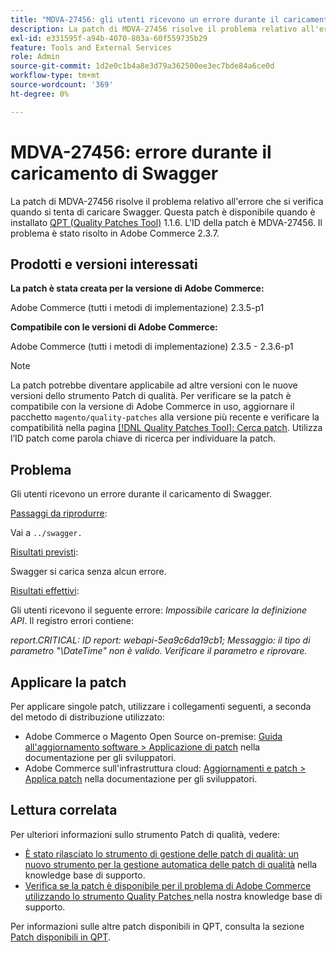 ```yaml
---
title: "MDVA-27456: gli utenti ricevono un errore durante il caricamento di Swagger"
description: La patch di MDVA-27456 risolve il problema relativo all'errore che si verifica quando si tenta di caricare Swagger. Questa patch è disponibile quando è installato [Quality Patches Tool (QPT)](https://devdocs.magento.com/guides/v2.4/comp-mgr/patching.html#mqp) 1.1.6. L'ID della patch è MDVA-27456. Il problema è stato risolto in Adobe Commerce 2.3.7.
exl-id: e331595f-a94b-4070-803a-60f559735b29
feature: Tools and External Services
role: Admin
source-git-commit: 1d2e0c1b4a8e3d79a362500ee3ec7bde84a6ce0d
workflow-type: tm+mt
source-wordcount: '369'
ht-degree: 0%

---
```


# MDVA-27456: errore durante il caricamento di Swagger

La patch di MDVA-27456 risolve il problema relativo all&#39;errore che si verifica quando si tenta di caricare Swagger. Questa patch è disponibile quando è installato [QPT (Quality Patches Tool)](https://devdocs.magento.com/guides/v2.4/comp-mgr/patching.html#mqp) 1.1.6. L&#39;ID della patch è MDVA-27456. Il problema è stato risolto in Adobe Commerce 2.3.7.

## Prodotti e versioni interessati

**La patch è stata creata per la versione di Adobe Commerce:**

Adobe Commerce (tutti i metodi di implementazione) 2.3.5-p1

**Compatibile con le versioni di Adobe Commerce:**

Adobe Commerce (tutti i metodi di implementazione) 2.3.5 - 2.3.6-p1

>[!NOTE]
>
>La patch potrebbe diventare applicabile ad altre versioni con le nuove versioni dello strumento Patch di qualità. Per verificare se la patch è compatibile con la versione di Adobe Commerce in uso, aggiornare il pacchetto `magento/quality-patches` alla versione più recente e verificare la compatibilità nella pagina [[!DNL Quality Patches Tool]: Cerca patch](https://devdocs.magento.com/quality-patches/tool.html#patch-grid). Utilizza l’ID patch come parola chiave di ricerca per individuare la patch.

## Problema

Gli utenti ricevono un errore durante il caricamento di Swagger.

<u>Passaggi da riprodurre</u>:

Vai a `../swagger.`

<u>Risultati previsti</u>:

Swagger si carica senza alcun errore.

<u>Risultati effettivi</u>:

Gli utenti ricevono il seguente errore: *Impossibile caricare la definizione API*. Il registro errori contiene:

*report.CRITICAL: ID report: webapi-5ea9c6da19cb1; Messaggio: il tipo di parametro &quot;\DateTime&quot; non è valido. Verificare il parametro e riprovare.*

## Applicare la patch

Per applicare singole patch, utilizzare i collegamenti seguenti, a seconda del metodo di distribuzione utilizzato:

* Adobe Commerce o Magento Open Source on-premise: [Guida all&#39;aggiornamento software > Applicazione di patch](https://devdocs.magento.com/guides/v2.4/comp-mgr/patching/mqp.html) nella documentazione per gli sviluppatori.
* Adobe Commerce sull&#39;infrastruttura cloud: [Aggiornamenti e patch > Applica patch](https://devdocs.magento.com/cloud/project/project-patch.html) nella documentazione per gli sviluppatori.

## Lettura correlata

Per ulteriori informazioni sullo strumento Patch di qualità, vedere:

* [È stato rilasciato lo strumento di gestione delle patch di qualità: un nuovo strumento per la gestione automatica delle patch di qualità](/help/announcements/adobe-commerce-announcements/magento-quality-patches-released-new-tool-to-self-serve-quality-patches.md) nella knowledge base di supporto.
* [Verifica se la patch è disponibile per il problema di Adobe Commerce utilizzando lo strumento Quality Patches ](/help/support-tools/patches-available-in-qpt-tool/check-patch-for-magento-issue-with-magento-quality-patches.md) nella nostra knowledge base di supporto.

Per informazioni sulle altre patch disponibili in QPT, consulta la sezione [Patch disponibili in QPT](https://support.magento.com/hc/en-us/sections/360010506631-Patches-available-in-QPT-tool-).
